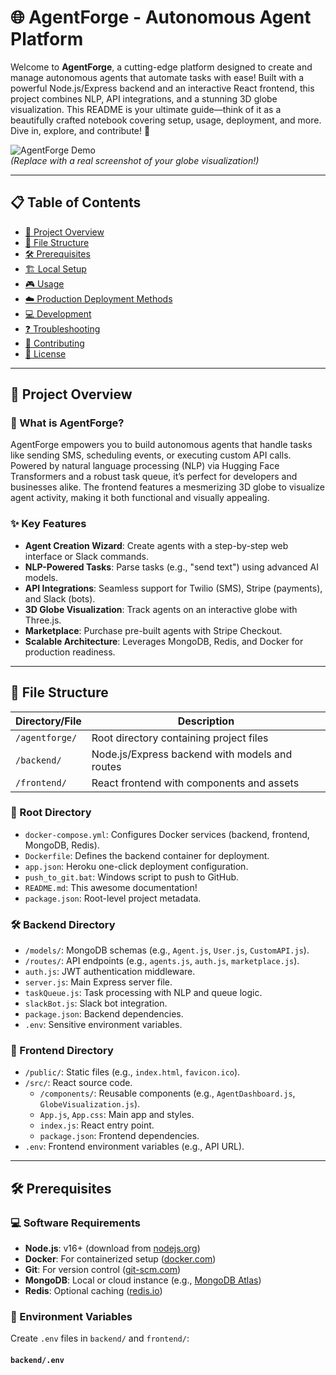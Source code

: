 # 🌐 AgentForge - Autonomous Agent Platform

Welcome to **AgentForge**, a cutting-edge platform designed to create and manage autonomous agents that automate tasks with ease! Built with a powerful Node.js/Express backend and an interactive React frontend, this project combines NLP, API integrations, and a stunning 3D globe visualization. This README is your ultimate guide—think of it as a beautifully crafted notebook covering setup, usage, deployment, and more. Dive in, explore, and contribute! 🚀

![AgentForge Demo](https://via.placeholder.com/600x300.png?text=AgentForge+Globe+Demo)  
*(Replace with a real screenshot of your globe visualization!)*

---

## 📋 Table of Contents

- [🌟 Project Overview](#-project-overview)
- [📂 File Structure](#-file-structure)
- [🛠️ Prerequisites](#-prerequisites)
- [🏗️ Local Setup](#-local-setup)
- [🎮 Usage](#-usage)
- [☁️ Production Deployment Methods](#-production-deployment-methods)
- [💻 Development](#-development)
- [❓ Troubleshooting](#-troubleshooting)
- [🤝 Contributing](#-contributing)
- [📜 License](#-license)

---

## 🌟 Project Overview

### 🎯 What is AgentForge?
AgentForge empowers you to build autonomous agents that handle tasks like sending SMS, scheduling events, or executing custom API calls. Powered by natural language processing (NLP) via Hugging Face Transformers and a robust task queue, it’s perfect for developers and businesses alike. The frontend features a mesmerizing 3D globe to visualize agent activity, making it both functional and visually appealing.

### ✨ Key Features
- **Agent Creation Wizard**: Create agents with a step-by-step web interface or Slack commands.
- **NLP-Powered Tasks**: Parse tasks (e.g., "send text") using advanced AI models.
- **API Integrations**: Seamless support for Twilio (SMS), Stripe (payments), and Slack (bots).
- **3D Globe Visualization**: Track agents on an interactive globe with Three.js.
- **Marketplace**: Purchase pre-built agents with Stripe Checkout.
- **Scalable Architecture**: Leverages MongoDB, Redis, and Docker for production readiness.

---

## 📂 File Structure

| **Directory/File**      | **Description**                              |
|--------------------------|----------------------------------------------|
| `/agentforge/`          | Root directory containing project files      |
| `/backend/`             | Node.js/Express backend with models and routes |
| `/frontend/`            | React frontend with components and assets    |

### 🌳 Root Directory
- `docker-compose.yml`: Configures Docker services (backend, frontend, MongoDB, Redis).
- `Dockerfile`: Defines the backend container for deployment.
- `app.json`: Heroku one-click deployment configuration.
- `push_to_git.bat`: Windows script to push to GitHub.
- `README.md`: This awesome documentation!
- `package.json`: Root-level project metadata.

### 🛠️ Backend Directory
- `/models/`: MongoDB schemas (e.g., `Agent.js`, `User.js`, `CustomAPI.js`).
- `/routes/`: API endpoints (e.g., `agents.js`, `auth.js`, `marketplace.js`).
- `auth.js`: JWT authentication middleware.
- `server.js`: Main Express server file.
- `taskQueue.js`: Task processing with NLP and queue logic.
- `slackBot.js`: Slack bot integration.
- `package.json`: Backend dependencies.
- `.env`: Sensitive environment variables.

### 🎨 Frontend Directory
- `/public/`: Static files (e.g., `index.html`, `favicon.ico`).
- `/src/`: React source code.
  - `/components/`: Reusable components (e.g., `AgentDashboard.js`, `GlobeVisualization.js`).
  - `App.js`, `App.css`: Main app and styles.
  - `index.js`: React entry point.
  - `package.json`: Frontend dependencies.
- `.env`: Frontend environment variables (e.g., API URL).

---

## 🛠️ Prerequisites

### 💻 Software Requirements
- **Node.js**: v16+ (download from [nodejs.org](https://nodejs.org))
- **Docker**: For containerized setup ([docker.com](https://www.docker.com))
- **Git**: For version control ([git-scm.com](https://git-scm.com))
- **MongoDB**: Local or cloud instance (e.g., [MongoDB Atlas](https://www.mongodb.com/cloud/atlas))
- **Redis**: Optional caching ([redis.io](https://redis.io))

### 🔑 Environment Variables
Create `.env` files in `backend/` and `frontend/`:

#### `backend/.env`
